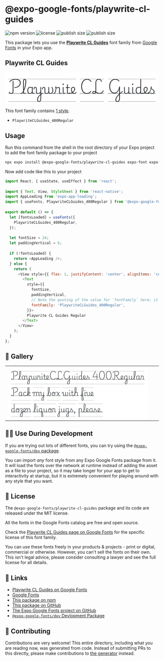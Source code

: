 # @expo-google-fonts/playwrite-cl-guides

![npm version](https://flat.badgen.net/npm/v/@expo-google-fonts/playwrite-cl-guides)
![license](https://flat.badgen.net/github/license/expo/google-fonts)
![publish size](https://flat.badgen.net/packagephobia/install/@expo-google-fonts/playwrite-cl-guides)
![publish size](https://flat.badgen.net/packagephobia/publish/@expo-google-fonts/playwrite-cl-guides)

This package lets you use the [**Playwrite CL Guides**](https://fonts.google.com/specimen/Playwrite+CL+Guides) font family from [Google Fonts](https://fonts.google.com/) in your Expo app.

## Playwrite CL Guides

![Playwrite CL Guides](./font-family.png)

This font family contains [1 style](#-gallery).

- `PlaywriteCLGuides_400Regular`

## Usage

Run this command from the shell in the root directory of your Expo project to add the font family package to your project
```sh
npx expo install @expo-google-fonts/playwrite-cl-guides expo-font expo-app-loading
```

Now add code like this to your project
```js
import React, { useState, useEffect } from 'react';

import { Text, View, StyleSheet } from 'react-native';
import AppLoading from 'expo-app-loading';
import { useFonts, PlaywriteCLGuides_400Regular } from '@expo-google-fonts/playwrite-cl-guides';

export default () => {
  let [fontsLoaded] = useFonts({
    PlaywriteCLGuides_400Regular,
  });

  let fontSize = 24;
  let paddingVertical = 6;

  if (!fontsLoaded) {
    return <AppLoading />;
  } else {
    return (
      <View style={{ flex: 1, justifyContent: 'center', alignItems: 'center' }}>
        <Text
          style={{
            fontSize,
            paddingVertical,
            // Note the quoting of the value for `fontFamily` here; it expects a string!
            fontFamily: 'PlaywriteCLGuides_400Regular',
          }}>
          Playwrite CL Guides Regular
        </Text>
      </View>
    );
  }
};

```

## 🔡 Gallery


||||
|-|-|-|
|![PlaywriteCLGuides_400Regular](./PlaywriteCLGuides_400Regular.ttf.png)||||


## 👩‍💻 Use During Development

If you are trying out lots of different fonts, you can try using the [`@expo-google-fonts/dev` package](https://github.com/expo/google-fonts/tree/master/font-packages/dev#readme).

You can import *any* font style from any Expo Google Fonts package from it. It will load the fonts
over the network at runtime instead of adding the asset as a file to your project, so it may take longer
for your app to get to interactivity at startup, but it is extremely convenient
for playing around with any style that you want.

## 📖 License

The `@expo-google-fonts/playwrite-cl-guides` package and its code are released under the MIT license.

All the fonts in the Google Fonts catalog are free and open source.

Check the [Playwrite CL Guides page on Google Fonts](https://fonts.google.com/specimen/Playwrite+CL+Guides) for the specific license of this font family.

You can use these fonts freely in your products & projects - print or digital, commercial or otherwise. However, you can't sell the fonts on their own. This isn't legal advice, please consider consulting a lawyer and see the full license for all details.

## 🔗 Links

- [Playwrite CL Guides on Google Fonts](https://fonts.google.com/specimen/Playwrite+CL+Guides)
- [Google Fonts](https://fonts.google.com/)
- [This package on npm](https://www.npmjs.com/package/@expo-google-fonts/playwrite-cl-guides)
- [This package on GitHub](https://github.com/expo/google-fonts/tree/master/font-packages/playwrite-cl-guides)
- [The Expo Google Fonts project on GitHub](https://github.com/expo/google-fonts)
- [`@expo-google-fonts/dev` Devlopment Package](https://github.com/expo/google-fonts/tree/master/font-packages/dev)

## 🤝 Contributing

Contributions are very welcome! This entire directory, including what you are reading now, was generated from code. Instead of submitting PRs to this directly, please make contributions to [the generator](https://github.com/expo/google-fonts/tree/master/packages/generator) instead.
